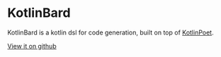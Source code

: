 # KotlinBard

KotlinBard is a kotlin dsl for code generation, built on top of [KotlinPoet](https://github.com/square/kotlinpoet).

[View it on github](https://github.com/enjoydambience/kotlinbard)
